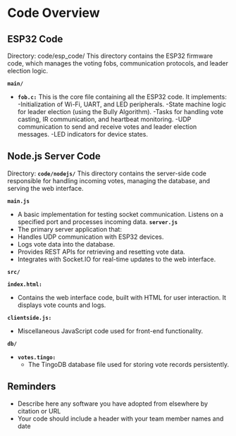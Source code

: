 # Code Overview 

## ESP32 Code
Directory: code/esp_code/
This directory contains the ESP32 firmware code, which manages the voting fobs, communication protocols, and leader election logic.

**`main/`**
  - **`fob.c:`** This is the core file containing all the ESP32 code. It implements:
    -Initialization of Wi-Fi, UART, and LED peripherals.
    -State machine logic for leader election (using the Bully Algorithm).
    -Tasks for handling vote casting, IR communication, and heartbeat monitoring.
    -UDP communication to send and receive votes and leader election messages.
    -LED indicators for device states.

## Node.js Server Code
Directory: **`code/nodejs/`**
This directory contains the server-side code responsible for handling incoming votes, managing the database, and serving the web interface.

**`main.js`**
  - A basic implementation for testing socket communication. Listens on a specified port and processes incoming data.
**`server.js`**
  - The primary server application that:
  - Handles UDP communication with ESP32 devices.
  - Logs vote data into the database.
  - Provides REST APIs for retrieving and resetting vote data.
  - Integrates with Socket.IO for real-time updates to the web interface.

**`src/`**

**`index.html:`** 
  - Contains the web interface code, built with HTML for user interaction. It displays vote counts and logs.

**`clientside.js:`** 
  - Miscellaneous JavaScript code used for front-end functionality.

**`db/`**
- **`votes.tingo:`** 
  - The TingoDB database file used for storing vote records persistently.
  
## Reminders
- Describe here any software you have adopted from elsewhere by citation or URL
- Your code should include a header with your team member names and date


